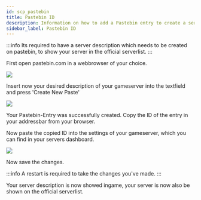 ```yaml
---
id: scp_pastebin
title: Pastebin ID
description: Information on how to add a Pastebin entry to create a server description on your SCP server from ZAP-Hosting - ZAP-Hosting.com Documentation
sidebar_label: Pastebin ID
---
```


:::info
Its required to have a server description which needs to be created on pastebin, to show your server in the official serverlist.
:::

First open pastebin.com in a webbrowser of your choice.

![](https://screensaver01.zap-hosting.com/index.php/s/YR7WHx7x4qmJ3NQ/preview)

Insert now your desired description of your gameserver into the textfield and press 'Create New Paste'

![](https://screensaver01.zap-hosting.com/index.php/s/FeDXeMFZg5SYDXq/preview)

Your Pastebin-Entry was successfully created. Copy the ID of the entry in your addressbar from your browser.

Now paste the copied ID into the settings of your gameserver, which you can find in your servers dashboard.

![](https://screensaver01.zap-hosting.com/index.php/s/kT5wsgeC2fE434d/preview)

Now save the changes.

:::info
A restart is required to take the changes you've made.
:::

Your server description is now showed ingame, your server is now also be shown on the official serverlist.
